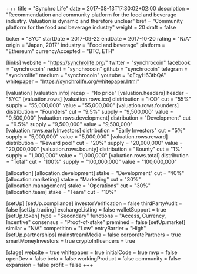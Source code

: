 +++
title = "Synchro Life"
date = 2017-08-13T17:30:02+02:00
description = "Recommendation and community platform for the food and beverage industry. Valuation is dynamic and therefore unclear"
bref = "Community platform for the food and beverage industry"
weight = 20
draft = false

ticker = "SYC"
startDate = 2017-09-22
endDate = 2017-10-20
rating = "N/A"
origin = "Japan, 2017"
industry = "Food and beverage"
platform = "Ethereum"
currencyAccepted = "BTC, ETH"

[links]
  website = "https://synchrolife.org/"
  twitter = "synchrocoin"
  facebook = "synchrocoin"
  reddit = "synchrocoin"
  github = "synchrocoin"
  telegram = "synchrolife"
  medium = "synchrocoin"
  youtube = "qEqyH63tbQA"
  whitepaper = "https://synchrolife.org/whitepaper.html"

[valuation]
  [valuation.info]
    recap = "No price"
  [valuation.headers]
    header = "SYC"
  [valuation.rows]
    [valuation.rows.ico]
      distribution = "ICO"
      cut = "55%"
      supply = "55,000,000"
      value = "55,000,000"
    [valuation.rows.founders]
      distribution = "Founders"
      cut = "9.5%"
      supply = "9,500,000"
      value = "9,500,000"
    [valuation.rows.development]
      distribution = "Development"
      cut = "9.5%"
      supply = "9,500,000"
      value = "9,500,000"
    [valuation.rows.earlyInvestors]
      distribution = "Early Investors"
      cut = "5%"
      supply = "5,000,000"
      value = "5,000,000"
    [valuation.rows.reward]
      distribution = "Reward pool"
      cut = "20%"
      supply = "20,000,000"
      value = "20,000,000"
    [valuation.rows.bounty]
      distribution = "Bounty"
      cut = "1%"
      supply = "1,000,000"
      value = "1,000,000"
    [valuation.rows.total]
      distribution = "Total"
      cut = "100%"
      supply = "100,000,000"
      value = "100,000,000"

[allocation]
  [allocation.development]
    stake = "Development"
    cut = "40%"
  [allocation.marketing]
    stake = "Marketing"
    cut = "30%"
  [allocation.management]
    stake = "Operations"
    cut = "30%"
  [allocation.team]
    stake = "Team"
    cut = "10%"

[setUp]
  [setUp.compliance]
    investorVerification = false
    thirdPartyAudit = false
  [setUp.trading]
    exchangeListing = false
    walletSupport = true
  [setUp.token]
    type = "Secondary"
    functions = "Access, Currency, Incentive"
    consensus = "Proof-of-stake"
    premined = false
  [setUp.market]
    similar = "N/A"
    competition = "Low"
    entryBarrier = "High"
  [setUp.partnerships]
    mainstreamMedia = false
    corporatePartners = true
    smartMoneyInvestors = true
    cryptoInfluencers = true

[stage]
  website = true
  whitepaper = true
  initialCode = true
  mvp = false
  openDev = false
  beta = false
  workingProduct = false
  community = false
  expansion = false
  profit = false
+++
